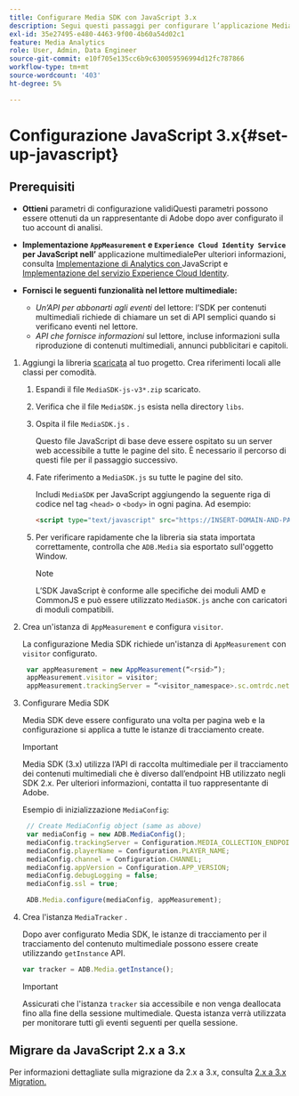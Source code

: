```yaml
---
title: Configurare Media SDK con JavaScript 3.x
description: Segui questi passaggi per configurare l’applicazione Media SDK su JavaScript 3.x.
exl-id: 35e27495-e480-4463-9f00-4b60a54d02c1
feature: Media Analytics
role: User, Admin, Data Engineer
source-git-commit: e10f705e135cc6b9c630059596994d12fc787866
workflow-type: tm+mt
source-wordcount: '403'
ht-degree: 5%

---
```


# Configurazione JavaScript 3.x{#set-up-javascript}

## Prerequisiti

* **Ottieni**
parametri di configurazione validiQuesti parametri possono essere ottenuti da un rappresentante di Adobe dopo aver configurato il tuo account di analisi.
* **Implementazione  `AppMeasurement` e  `Experience Cloud Identity Service` per JavaScript nell’**
applicazione multimedialePer ulteriori informazioni, consulta  [Implementazione di Analytics con ](https://experienceleague.adobe.com/docs/analytics/implementation/js/overview.html?lang=it) JavaScript e  [Implementazione del servizio Experience Cloud Identity](https://experienceleague.adobe.com/docs/id-service/using/implementation/setup-analytics.html).

* **Fornisci le seguenti funzionalità nel lettore multimediale:**

   * *Un’API per abbonarti agli eventi*  del lettore: l’SDK per contenuti multimediali richiede di chiamare un set di API semplici quando si verificano eventi nel lettore.
   * *API che fornisce informazioni*  sul lettore, incluse informazioni sulla riproduzione di contenuti multimediali, annunci pubblicitari e capitoli.

1. Aggiungi la libreria [scaricata](/help/sdk-implement/download-sdks.md#download-3x-sdks) al tuo progetto. Crea riferimenti locali alle classi per comodità.

   1. Espandi il file `MediaSDK-js-v3*.zip` scaricato.
   1. Verifica che il file `MediaSDK.js` esista nella directory `libs`.

   1. Ospita il file `MediaSDK.js` .

      Questo file JavaScript di base deve essere ospitato su un server web accessibile a tutte le pagine del sito. È necessario il percorso di questi file per il passaggio successivo.

   1. Fate riferimento a `MediaSDK.js` su tutte le pagine del sito.

      Includi `MediaSDK` per JavaScript aggiungendo la seguente riga di codice nel tag `<head>` o `<body>` in ogni pagina. Ad esempio:

      ```html
      <script type="text/javascript" src="https://INSERT-DOMAIN-AND-PATH-TO-CODE-HERE/MediaSDK.js"></script>
      ```

   1. Per verificare rapidamente che la libreria sia stata importata correttamente, controlla che `ADB.Media` sia esportato sull&#39;oggetto Window.

      >[!NOTE]
      >
      >L’SDK JavaScript è conforme alle specifiche dei moduli AMD e CommonJS e può essere utilizzato `MediaSDK.js` anche con caricatori di moduli compatibili.

1. Crea un&#39;istanza di `AppMeasurement` e configura `visitor`.

   La configurazione Media SDK richiede un&#39;istanza di `AppMeasurement` con `visitor` configurato.

   ```js
    var appMeasurement = new AppMeasurement(“<rsid>”);
    appMeasurement.visitor = visitor;
    appMeasurement.trackingServer = “<visitor_namespace>.sc.omtrdc.net”;
   ```

1. Configurare Media SDK

   Media SDK deve essere configurato una volta per pagina web e la configurazione si applica a tutte le istanze di tracciamento create.

   >[!IMPORTANT]
   >
   > Media SDK (3.x) utilizza l’API di raccolta multimediale per il tracciamento dei contenuti multimediali che è diverso dall’endpoint HB utilizzato negli SDK 2.x. Per ulteriori informazioni, contatta il tuo rappresentante di Adobe.

   Esempio di inizializzazione `MediaConfig`:

   ```js
    // Create MediaConfig object (same as above)
    var mediaConfig = new ADB.MediaConfig();
    mediaConfig.trackingServer = Configuration.MEDIA_COLLECTION_ENDPOINT;
    mediaConfig.playerName = Configuration.PLAYER_NAME;
    mediaConfig.channel = Configuration.CHANNEL;
    mediaConfig.appVersion = Configuration.APP_VERSION;
    mediaConfig.debugLogging = false;
    mediaConfig.ssl = true;
   
    ADB.Media.configure(mediaConfig, appMeasurement);
   ```

1. Crea l&#39;istanza `MediaTracker` .

   Dopo aver configurato Media SDK, le istanze di tracciamento per il tracciamento del contenuto multimediale possono essere create utilizzando `getInstance` API.

   ```js
   var tracker = ADB.Media.getInstance();
   ```

   >[!IMPORTANT]
   >
   >Assicurati che l&#39;istanza `tracker` sia accessibile e non venga deallocata fino alla fine della sessione multimediale. Questa istanza verrà utilizzata per monitorare tutti gli eventi seguenti per quella sessione.

## Migrare da JavaScript 2.x a 3.x

Per informazioni dettagliate sulla migrazione da 2.x a 3.x, consulta [2.x a 3.x Migration.](https://adobe-marketing-cloud.github.io/media-sdks/reference/javascript_3x/MigrationGuide.html)
